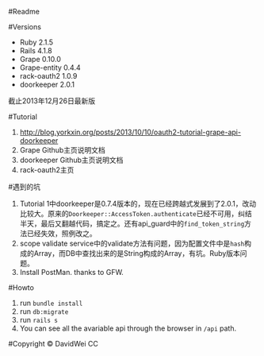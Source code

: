 #Readme

#Versions

* Ruby 2.1.5
* Rails 4.1.8
* Grape 0.10.0
* Grape-entity 0.4.4
* rack-oauth2 1.0.9
* doorkeeper 2.0.1

截止2013年12月26日最新版

#Tutorial

1. <http://blog.yorkxin.org/posts/2013/10/10/oauth2-tutorial-grape-api-doorkeeper>
2. Grape Github主页说明文档
3. doorkeeper Github主页说明文档
4. rack-oauth2主页

#遇到的坑

1. Tutorial 1中doorkeeper是0.7.4版本的，现在已经跨越式发展到了2.0.1，改动比较大。原来的`Doorkeeper::AccessToken.authenticate`已经不可用，纠结半天，最后又翻越代码，搞定之。还有api_guard中的`find_token_string`方法已经失效，照例改之。
2. scope validate service中的validate方法有问题，因为配置文件中是`hash`构成的Array，而DB中查找出来的是String构成的Array，有坑。Ruby版本问题。
3. Install PostMan. thanks to GFW.

#Howto
1. run `bundle install`
2. run `db:migrate`
3. run `rails s`
4. You can see all the avariable api through the browser in `/api` path.

#Copyright &copy; DavidWei CC